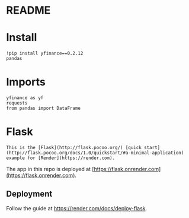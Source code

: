 # README

# Install
    !pip install yfinance==0.2.12
    pandas

# Imports
    yfinance as yf
    requests
    from pandas import DataFrame

# Flask 
    This is the [Flask](http://flask.pocoo.org/) [quick start](http://flask.pocoo.org/docs/1.0/quickstart/#a-minimal-application) example for [Render](https://render.com).

The app in this repo is deployed at [https://flask.onrender.com](https://flask.onrender.com).

## Deployment

Follow the guide at https://render.com/docs/deploy-flask.
